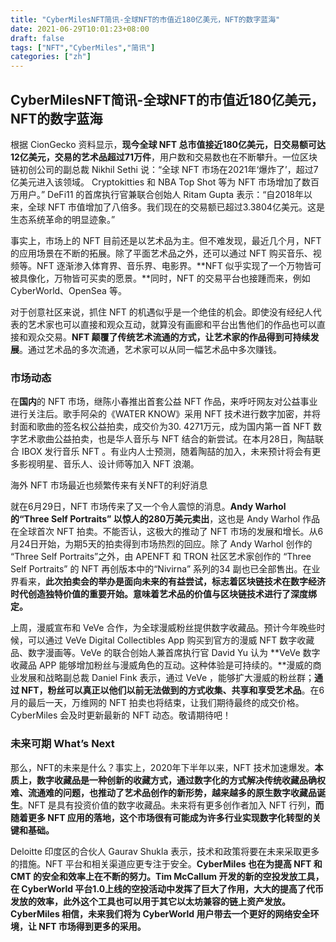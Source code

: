 ```yaml
---
title: "CyberMilesNFT简讯-全球NFT的市值近180亿美元，NFT的数字蓝海"
date: 2021-06-29T10:01:23+08:00
draft: false
tags: ["NFT","CyberMiles","简讯"] 
categories: ["zh"] 
---
```

## CyberMilesNFT简讯-全球NFT的市值近180亿美元，NFT的数字蓝海

根据 CionGecko 资料显示，**现今全球 NFT 总市值接近180亿美元，日交易额可达12亿美元，交易的艺术品超过71万件**，用户数和交易数也在不断攀升。一位区块链初创公司的副总裁 Nikhil Sethi 说：“全球 NFT 市场在2021年‘爆炸了’，超过7亿美元进入该领域。 Cryptokitties 和 NBA Top Shot 等为 NFT 市场增加了数百万用户。” DeFi11 的首席执行官兼联合创始人 Ritam Gupta 表示：“自2018年以来，全球 NFT 市值增加了八倍多。我们现在的交易额已超过3.3804亿美元。这是生态系统革命的明显迹象。” 

事实上，市场上的 NFT 目前还是以艺术品为主。但不难发现，最近几个月，NFT的应用场景在不断的拓展。除了平面艺术品之外，还可以通过 NFT 购买音乐、视频等。NFT 逐渐渗入体育界、音乐界、电影界。**NFT 似乎实现了一个万物皆可被具像化，万物皆可买卖的愿景。**同时，NFT 的交易平台也接踵而来，例如 CyberWorld、OpenSea 等。 

对于创意社区来说，抓住 NFT 的机遇似乎是一个绝佳的机会。即使没有经纪人代表的艺术家也可以直接和观众互动，就算没有画廊和平台出售他们的作品也可以直接和观众交易。**NFT 颠覆了传统艺术流通的方式，让艺术家的作品得到可持续发展**。通过艺术品的多次流通，艺术家可以从同一幅艺术品中多次赚钱。 

### 市场动态

在**国内**的 NFT 市场，继陈小春推出首套公益 NFT 作品，来呼吁网友对公益事业进行关注后。歌手阿朵的《WATER KNOW》采用 NFT 技术进行数字加密，并将封面和歌曲的签名权公益拍卖，成交价为30. 4271万元，成为国内第一首 NFT 数字艺术歌曲公益拍卖，也是华人音乐与 NFT 结合的新尝试。在本月28日，陶喆联合 IBOX 发行音乐 NFT 。有业内人士预测，随着陶喆的加入，未来预计将会有更多影视明星、音乐人、设计师等加入 NFT 浪潮。 

海外 NFT 市场最近也频繁传来有关NFT的利好消息

就在6月29日，NFT 市场传来了又一个令人震惊的消息。**Andy Warhol 的“Three Self Portraits” 以惊人的280万美元卖出**，这也是 Andy Warhol 作品在全球首次 NFT 拍卖。不能否认，这极大的推动了 NFT 市场的发展和增长。从6月24日开始，为期5天的拍卖得到市场热烈的回应。除了 Andy Warhol 创作的 “Three Self Portraits”之外，由 APENFT 和 TRON 社区艺术家创作的 “Three Self Portraits” 的 NFT 再创版本中的“Nivirna” 系列的34 副也已全部售出。在业界看来，**此次拍卖会的举办是面向未来的有益尝试，标志着区块链技术在数字经济时代创造独特价值的重要开始。意味着艺术品的价值与区块链技术进行了深度绑定。**

上周，漫威宣布和 VeVe 合作，为全球漫威粉丝提供数字收藏品。预计今年晚些时候，可以通过 VeVe Digital Collectibles App 购买到官方的漫威 NFT 数字收藏品、数字漫画等。VeVe 的联合创始人兼首席执行官 David Yu 认为 **VeVe 数字收藏品 APP 能够增加粉丝与漫威角色的互动。这种体验是可持续的。**漫威的商业发展和战略副总裁 Daniel Fink 表示，通过 VeVe ，能够扩大漫威的粉丝群；**通过 NFT，粉丝可以真正以他们以前无法做到的方式收集、共享和享受艺术品**。在6月的最后一天，万维网的 NFT 拍卖也将结束，让我们期待最终的成交价格。CyberMiles 会及时更新最新的 NFT 动态。敬请期待吧！

### 未来可期 What’s Next

那么，NFT的未来是什么？事实上，2020年下半年以来，NFT 技术加速爆发。**本质上，数字收藏品是一种创新的收藏方式，通过数字化的方式解决传统收藏品确权难、流通难的问题，也推动了艺术品创作的新形势，越来越多的原生数字收藏品诞生**。NFT 是具有投资价值的数字收藏品。未来将有更多创作者加入 NFT 行列，**而随着更多 NFT 应用的落地，这个市场很有可能成为许多行业实现数字化转型的关键和基础。** 

Deloitte 印度区的合伙人 Gaurav Shukla 表示，技术和政策将要在未来采取更多的措施。NFT 平台和相关渠道应更专注于安全。**CyberMiles 也在为提高 NFT 和 CMT 的安全和效率上在不断的努力。Tim McCallum 开发的新的空投发放工具，在 CyberWorld 平台1.0上线的空投活动中发挥了巨大了作用，大大的提高了代币发放的效率，此外这个工具也可以用于其它以太坊兼容的链上资产发放。CyberMiles 相信，未来我们将为 CyberWorld 用户带去一个更好的网络安全环境，让 NFT 市场得到更多的采用。** 
